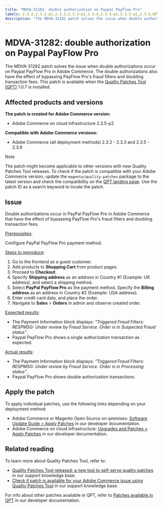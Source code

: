 ```yaml
---
title: "MDVA-31282: double authorization on Paypal PayFlow Pro"
labels: 2.3.2,2.3.2-p2,2.3.3,2.3.3-p1,2.3.5,2.3.5-p1,2.3.5-p2,2.3.6,QPT 1.0.7,QPT patches,Magento Commerce,Magento Commerce Cloud,PayFlow Pro,double authorization,fraud filter,support tools,Adobe Commmerce,cloud infrastructure,on-premises
description: "The MDVA-31282 patch solves the issue when double authorizations occur on Paypal PayFlow Pro in Adobe Commerce. The double authorizations also have the effect of bypassing PayFlow Pro's fraud filters and doubling transaction fees. This patch is available when the [Quality Patches Tool (QPT)](https://support.magento.com/hc/en-us/articles/360047139492) 1.0.7 is installed."
---
```


# MDVA-31282: double authorization on Paypal PayFlow Pro

The MDVA-31282 patch solves the issue when double authorizations occur on Paypal PayFlow Pro in Adobe Commerce. The double authorizations also have the effect of bypassing PayFlow Pro's fraud filters and doubling transaction fees. This patch is available when the [Quality Patches Tool (QPT)](https://support.magento.com/hc/en-us/articles/360047139492) 1.0.7 is installed.

## Affected products and versions

**The patch is created for Adobe Commerce version:**

* Adobe Commerce on cloud infrastructure 2.3.5-p2

**Compatible with Adobe Commerce versions:**

* Adobe Commerce (all deployment methods) 2.3.2 - 2.3.3 and 2.3.5 - 2.3.6

>[!NOTE]
>
>The patch might become applicable to other versions with new Quality Patches Tool releases. To check if the patch is compatible with your Adobe Commerce version, update the `magento/quality-patches` package to the latest version and check the compatibility on the [QPT landing page](https://devdocs.magento.com/quality-patches/tool.html#patch-grid). Use the patch ID as a search keyword to locate the patch.

## Issue

Double authorizations occur in PayPal PayFlow Pro in Adobe Commerce that have the effect of bypassing PayFlow Pro's fraud filters and doubling transaction fees.

<u>Prerequisites</u>:

Configure PayPal PayFlow Pro payment method.

<u>Steps to reproduce</u>:

1. Go to the frontend as a guest customer.
1. Add products to **Shopping Cart** from product pages.
1. Proceed to **Checkout**.
1. Specify **Shipping address** as an address in Country \#1 (Example: UK address), and select a shipping method.
1. Select **PayPal PayFlow Pro** as the payment method. Specify the **Billing address** as an address in Country \#2 (Example: USA address).
1. Enter credit card data, and place the order.
1. Navigate to **Sales** > **Orders** in admin and observe created order.

<u>Expected results</u>:

* The Payment Information block displays: *"Triggered Fraud Filters: RESPMSG: Under review by Fraud Service*. *Order is in Suspected Fraud status"*.
* Paypal PayFlow Pro shows a single authorization transaction as expected.

<u>Actual results</u>:

* The Payment Information block displays: *"Triggered Fraud Filters: RESPMSG: Under review by Fraud Service*. *Order is in Processing status"*.
* Paypal PayFlow Pro shows double authorization transactions.

## Apply the patch

To apply individual patches, use the following links depending on your deployment method:

* Adobe Commerce or Magento Open Source on-premises: [Software Update Guide > Apply Patches](https://devdocs.magento.com/guides/v2.4/comp-mgr/patching/mqp.html) in our developer documentation.
* Adobe Commerce on cloud infrastructure: [Upgrades and Patches > Apply Patches](https://devdocs.magento.com/cloud/project/project-patch.html) in our developer documentation.

## Related reading

To learn more about Quality Patches Tool, refer to:

* [Quality Patches Tool released: a new tool to self-serve quality patches](https://support.magento.com/hc/en-us/articles/360047139492) in our support knowledge base.
* [Check if patch is available for your Adobe Commerce issue using Quality Patches Tool](https://support.magento.com/hc/en-us/articles/360047125252) in our support knowledge base.

For info about other patches available in QPT, refer to [Patches available in QPT](https://devdocs.magento.com/quality-patches/tool.html#patch-grid) in our developer documentation.